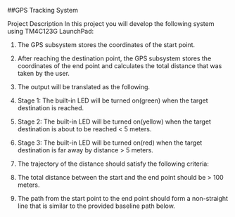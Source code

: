 ##GPS Tracking System

Project Description
In this project you will develop the following system using TM4C123G LaunchPad:
1. The GPS subsystem stores the coordinates of the start point.
2. After reaching the destination point, the GPS subsystem stores the coordinates
of the end point and calculates the total distance that was taken by the user.
3. The output will be translated as the following.
1. Stage 1: The built-in LED will be turned on(green) when the target
destination is reached.
2. Stage 2: The built-in LED will be turned on(yellow) when the target
destination is about to be reached < 5 meters.
3. Stage 3: The built-in LED will be turned on(red) when the target
destination is far away by distance > 5 meters.

4. The trajectory of the distance should satisfy the following criteria:
1. The total distance between the start and the end point should be > 100
meters.
2. The path from the start point to the end point should form a non-straight
line that is similar to the provided baseline path below.
